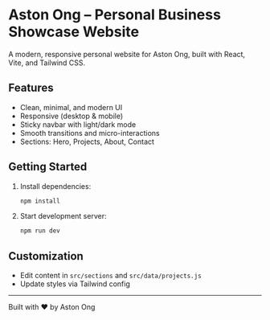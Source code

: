 # Aston Ong – Personal Business Showcase Website

A modern, responsive personal website for Aston Ong, built with React, Vite, and Tailwind CSS.

## Features
- Clean, minimal, and modern UI
- Responsive (desktop & mobile)
- Sticky navbar with light/dark mode
- Smooth transitions and micro-interactions
- Sections: Hero, Projects, About, Contact

## Getting Started

1. Install dependencies:
   ```bash
   npm install
   ```
2. Start development server:
   ```bash
   npm run dev
   ```

## Customization
- Edit content in `src/sections` and `src/data/projects.js`
- Update styles via Tailwind config

---

Built with ❤️ by Aston Ong
